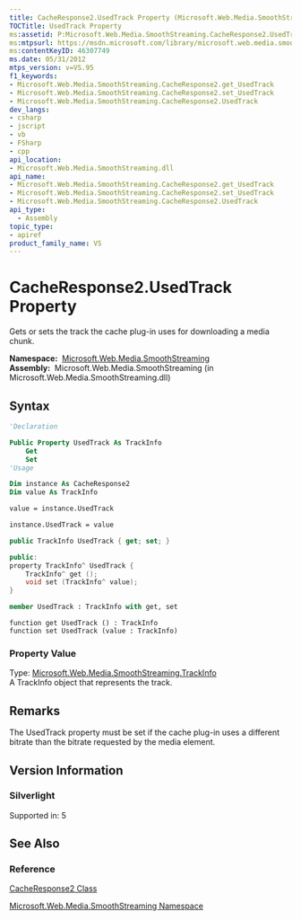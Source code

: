 ```yaml
---
title: CacheResponse2.UsedTrack Property (Microsoft.Web.Media.SmoothStreaming)
TOCTitle: UsedTrack Property
ms:assetid: P:Microsoft.Web.Media.SmoothStreaming.CacheResponse2.UsedTrack
ms:mtpsurl: https://msdn.microsoft.com/library/microsoft.web.media.smoothstreaming.cacheresponse2.usedtrack(v=VS.95)
ms:contentKeyID: 46307749
ms.date: 05/31/2012
mtps_version: v=VS.95
f1_keywords:
- Microsoft.Web.Media.SmoothStreaming.CacheResponse2.get_UsedTrack
- Microsoft.Web.Media.SmoothStreaming.CacheResponse2.set_UsedTrack
- Microsoft.Web.Media.SmoothStreaming.CacheResponse2.UsedTrack
dev_langs:
- csharp
- jscript
- vb
- FSharp
- cpp
api_location:
- Microsoft.Web.Media.SmoothStreaming.dll
api_name:
- Microsoft.Web.Media.SmoothStreaming.CacheResponse2.get_UsedTrack
- Microsoft.Web.Media.SmoothStreaming.CacheResponse2.set_UsedTrack
- Microsoft.Web.Media.SmoothStreaming.CacheResponse2.UsedTrack
api_type:
  - Assembly
topic_type:
- apiref
product_family_name: VS
---
```


# CacheResponse2.UsedTrack Property

Gets or sets the track the cache plug-in uses for downloading a media chunk.

**Namespace:**  [Microsoft.Web.Media.SmoothStreaming](microsoft-web-media-smoothstreaming-namespace_1.md)  
**Assembly:**  Microsoft.Web.Media.SmoothStreaming (in Microsoft.Web.Media.SmoothStreaming.dll)

## Syntax

```vb
'Declaration

Public Property UsedTrack As TrackInfo
    Get
    Set
'Usage

Dim instance As CacheResponse2
Dim value As TrackInfo

value = instance.UsedTrack

instance.UsedTrack = value
```

```csharp
public TrackInfo UsedTrack { get; set; }
```

```cpp
public:
property TrackInfo^ UsedTrack {
    TrackInfo^ get ();
    void set (TrackInfo^ value);
}
```

``` fsharp
member UsedTrack : TrackInfo with get, set
```

```jscript
function get UsedTrack () : TrackInfo
function set UsedTrack (value : TrackInfo)
```

### Property Value

Type: [Microsoft.Web.Media.SmoothStreaming.TrackInfo](trackinfo-class-microsoft-web-media-smoothstreaming_1.md)  
A TrackInfo object that represents the track.

## Remarks

The UsedTrack property must be set if the cache plug-in uses a different bitrate than the bitrate requested by the media element.

## Version Information

### Silverlight

Supported in: 5  

## See Also

### Reference

[CacheResponse2 Class](cacheresponse2-class-microsoft-web-media-smoothstreaming.md)

[Microsoft.Web.Media.SmoothStreaming Namespace](microsoft-web-media-smoothstreaming-namespace_1.md)

